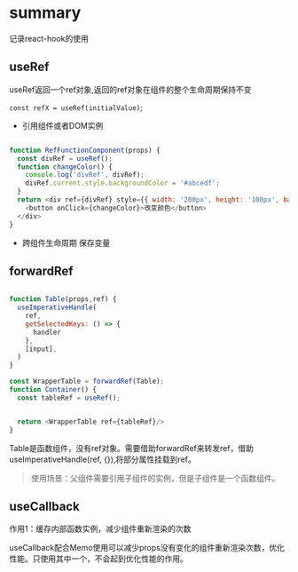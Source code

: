 # summary
记录react-hook的使用

## useRef

  useRef返回一个ref对象,返回的ref对象在组件的整个生命周期保持不变


`const refX = useRef(initialValue)`;

- 引用组件或者DOM实例
```js

function RefFunctionComponent(props) {
  const divRef = useRef();
  function changeColor() {
    console.log('divRef', divRef);
    divRef.current.style.backgroundColor = '#abcedf';
  }
  return <div ref={divRef} style={{ width: '200px', height: '100px', backgroundColor: 'salmon' }}>
    <button onClick={changeColor}>改变颜色</button>
  </div>
}
```

- 跨组件生命周期 保存变量

## forwardRef

```js

function Table(props,ref) {
  useImperativeHandle(
    ref,
    getSelectedKeys: () => {
      handler
    },
    [input],
  )
}

const WrapperTable = forwardRef(Table);
function Container() {
  const tableRef = useRef();


  return <WrapperTable ref={tableRef}/>
}
```

Table是函数组件，没有ref对象。需要借助forwardRef来转发ref，借助useImperativeHandle(ref, {}),将部分属性挂载到ref。
> 使用场景：父组件需要引用子组件的实例，但是子组件是一个函数组件。

## useCallback
作用1：缓存内部函数实例，减少组件重新渲染的次数

useCallback配合Memo使用可以减少props没有变化的组件重新渲染次数，优化性能。只使用其中一个，不会起到优化性能的作用。